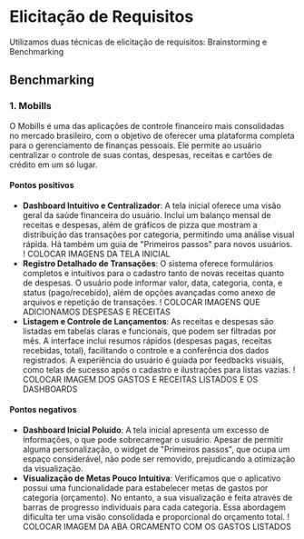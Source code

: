 # **Elicitação de Requisitos**
Utilizamos duas técnicas de elicitação de requisitos: Brainstorming e Benchmarking

## **Benchmarking**

### **1. Mobills**
O Mobills é uma das aplicações de controle financeiro mais consolidadas no mercado brasileiro, com o objetivo de oferecer uma plataforma completa para o gerenciamento de finanças pessoais. Ele permite ao usuário centralizar o controle de suas contas, despesas, receitas e cartões de crédito em um só lugar.

#### **Pontos positivos**
* **Dashboard Intuitivo e Centralizador**: A tela inicial oferece uma visão geral da saúde financeira do usuário. Inclui um balanço mensal de receitas e despesas, além de gráficos de pizza que mostram a distribuição das transações por categoria, permitindo uma análise visual rápida. Há também um guia de "Primeiros passos" para novos usuários.
! COLOCAR IMAGENS DA TELA INICIAL
* **Registro Detalhado de Transações**: O sistema oferece formulários completos e intuitivos para o cadastro tanto de novas receitas quanto de despesas. O usuário pode informar valor, data, categoria, conta, e status (pago/recebido), além de opções avançadas como anexo de arquivos e repetição de transações.
! COLOCAR IMAGENS QUE ADICIONAMOS DESPESAS E RECEITAS
* **Listagem e Controle de Lançamentos**: As receitas e despesas são listadas em tabelas claras e funcionais, que podem ser filtradas por mês. A interface inclui resumos rápidos (despesas pagas, receitas recebidas, total), facilitando o controle e a conferência dos dados registrados. A experiência do usuário é guiada por feedbacks visuais, como telas de sucesso após o cadastro e ilustrações para listas vazias.
! COLOCAR IMAGEM DOS GASTOS E RECEITAS LISTADOS E OS DASHBOARDS


#### **Pontos negativos**
* **Dashboard Inicial Poluído**: A tela inicial apresenta um excesso de informações, o que pode sobrecarregar o usuário. Apesar de permitir alguma personalização, o widget de "Primeiros passos", que ocupa um espaço considerável, não pode ser removido, prejudicando a otimização da visualização.
* **Visualização de Metas Pouco Intuitiva**: Verificamos que o aplicativo possui uma funcionalidade para estabelecer metas de gastos por categoria (orçamento). No entanto, a sua visualização é feita através de barras de progresso individuais para cada categoria. Essa abordagem dificulta ter uma visão consolidada e proporcional do orçamento total.
! COLOCAR IMAGEM DA ABA ORCAMENTO COM OS GASTOS LISTADOS

